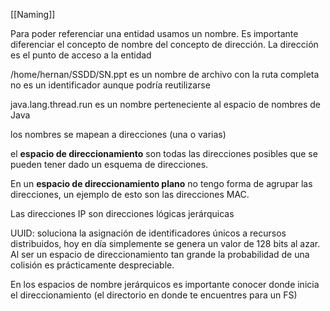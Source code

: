 [[Naming]]

Para poder referenciar una entidad usamos un nombre.
Es importante diferenciar el concepto de nombre del concepto de dirección.
La dirección es el punto de acceso a la entidad

/home/hernan/SSDD/SN.ppt es un nombre de archivo con la ruta completa no es un identificador aunque podría reutilizarse

java.lang.thread.run es un nombre perteneciente al espacio de nombres de Java

los nombres se mapean a direcciones (una o varias)

el **espacio de direccionamiento** son todas las direcciones posibles que se pueden tener dado un esquema de direcciones.

En un **espacio de direccionamiento plano** no tengo forma de agrupar las direcciones, un ejemplo de esto son las direcciones MAC.

Las direcciones IP son direcciones lógicas jerárquicas

UUID: soluciona la asignación de identificadores únicos a recursos distribuidos, hoy en día simplemente se genera un valor de 128 bits al azar. Al ser un espacio de direccionamiento tan grande la probabilidad de una colisión es prácticamente despreciable.

En los espacios de nombre jerárquicos es importante conocer donde inicia el direccionamiento (el directorio en donde te encuentres para un FS)